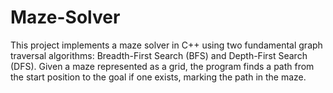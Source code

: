 # Maze-Solver
This project implements a maze solver in C++ using two fundamental graph traversal algorithms: Breadth-First Search (BFS) and Depth-First Search (DFS). Given a maze represented as a grid, the program finds a path from the start position to the goal if one exists, marking the path in the maze.
